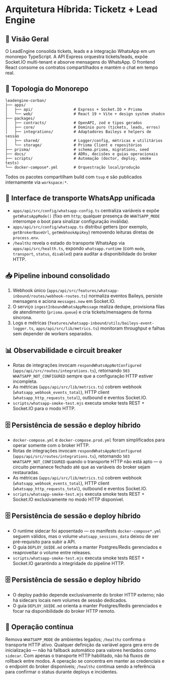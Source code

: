 # Arquitetura Híbrida: Ticketz + Lead Engine

## 🚀 Visão Geral

O LeadEngine consolida tickets, leads e a integração WhatsApp em um monorepo TypeScript. A API Express orquestra tickets/leads, expõe Socket.IO multi-tenant e absorve mensagens do WhatsApp. O frontend React consome os contratos compartilhados e mantém o chat em tempo real.

## 🧭 Topologia do Monorepo

```
leadengine-corban/
├── apps/
│   ├── api/                  # Express + Socket.IO + Prisma
│   └── web/                  # React 19 + Vite + design system shadcn
├── packages/
│   ├── contracts/            # OpenAPI, zod e tipos gerados
│   ├── core/                 # Domínio puro (tickets, leads, erros)
│   ├── integrations/         # Adaptadores Baileys e helpers de sessão
│   ├── shared/               # Logger/config, métricas e utilitários
│   └── storage/              # Prisma Client e repositórios
├── prisma/                   # schema.prisma, migrations, seed
├── docs/                     # ADRs, decisões e guias operacionais
├── scripts/                  # Automação (doctor, deploy, smoke tests)
└── docker-compose*.yml       # Orquestração local/produção
```

Todos os pacotes compartilham build com `tsup` e são publicados internamente via `workspace:*`.

## 🔄 Interface de transporte WhatsApp unificada

- `apps/api/src/config/whatsapp-config.ts` centraliza variáveis e expõe `getWhatsAppMode()` (fixo em `http`; qualquer presença de `WHATSAPP_MODE` interrompe o boot para sinalizar configuração inválida).
- `apps/api/src/config/whatsapp.ts` distribui getters (por exemplo, `getBrokerBaseUrl`, `getWebhookApiKey`) removendo leituras diretas de `process.env`.
- `/healthz` revela o estado do transporte WhatsApp via `apps/api/src/health.ts`, expondo `whatsapp.runtime` (com `mode`, `transport`, `status`, `disabled`) para auditar a disponibilidade do broker HTTP.

## 📥 Pipeline inbound consolidado

1. Webhook único (`apps/api/src/features/whatsapp-inbound/routes/webhook-routes.ts`) normaliza eventos Baileys, persiste mensagens e aciona `messages.new` em Socket.IO.
2. O serviço `ingestInboundWhatsAppMessage` realiza dedupe, provisiona filas de atendimento (`prisma.queue`) e cria tickets/mensagens de forma síncrona.
3. Logs e métricas (`features/whatsapp-inbound/utils/baileys-event-logger.ts`, `apps/api/src/lib/metrics.ts`) monitoram throughput e falhas sem depender de workers separados.

## 📊 Observabilidade e circuit breaker

- Rotas de integrações invocam `respondWhatsAppNotConfigured` (`apps/api/src/routes/integrations.ts`), retornando `503 WHATSAPP_NOT_CONFIGURED` sempre que a configuração HTTP estiver incompleta.
- As métricas (`apps/api/src/lib/metrics.ts`) cobrem webhook (`whatsapp_webhook_events_total`), HTTP client (`whatsapp_http_requests_total`), outbound e eventos Socket.IO.
- `scripts/whatsapp-smoke-test.mjs` executa smoke tests REST + Socket.IO para o modo HTTP.

## 🗄️ Persistência de sessão e deploy híbrido

- `docker-compose.yml` e `docker-compose.prod.yml` foram simplificados para operar somente com o broker HTTP.
- Rotas de integrações invocam `respondWhatsAppNotConfigured` (`apps/api/src/routes/integrations.ts`), retornando `503 WHATSAPP_NOT_CONFIGURED` quando o transporte HTTP não está apto — o circuito permanece fechado até que as variáveis do broker sejam restauradas.
- As métricas (`apps/api/src/lib/metrics.ts`) cobrem webhook (`whatsapp_webhook_events_total`), HTTP client (`whatsapp_http_requests_total`), outbound e eventos Socket.IO.
- `scripts/whatsapp-smoke-test.mjs` executa smoke tests REST + Socket.IO exclusivamente no modo HTTP disponível.

## 🗄️ Persistência de sessão e deploy híbrido

- O runtime sidecar foi aposentado — os manifests `docker-compose*.yml` seguem válidos, mas o volume `whatsapp_sessions_data` deixou de ser pré-requisito para subir a API.
- O guia `DEPLOY_GUIDE.md` orienta a manter Postgres/Redis gerenciados e reaproveitar o volume entre releases.
- `scripts/whatsapp-smoke-test.mjs` executa smoke tests REST + Socket.IO garantindo a integridade do pipeline HTTP.

## 🗄️ Persistência de sessão e deploy híbrido

- O deploy padrão depende exclusivamente do broker HTTP externo; não há sidecars locais nem volumes de sessão dedicados.
- O guia `DEPLOY_GUIDE.md` orienta a manter Postgres/Redis gerenciados e focar na disponibilidade do broker HTTP remoto.

## 🔁 Operação contínua

Remova `WHATSAPP_MODE` de ambientes legados; `/healthz` confirma o transporte HTTP ativo.
Qualquer definição da variável agora gera erro de inicialização — não há fallback automático para valores herdados como `sidecar`.
Com apenas o transporte HTTP habilitado, não há fluxos de rollback entre modos. A operação se concentra em manter as credenciais e o endpoint do broker disponíveis; `/healthz` continua sendo a referência para confirmar o status durante deploys e incidentes.
